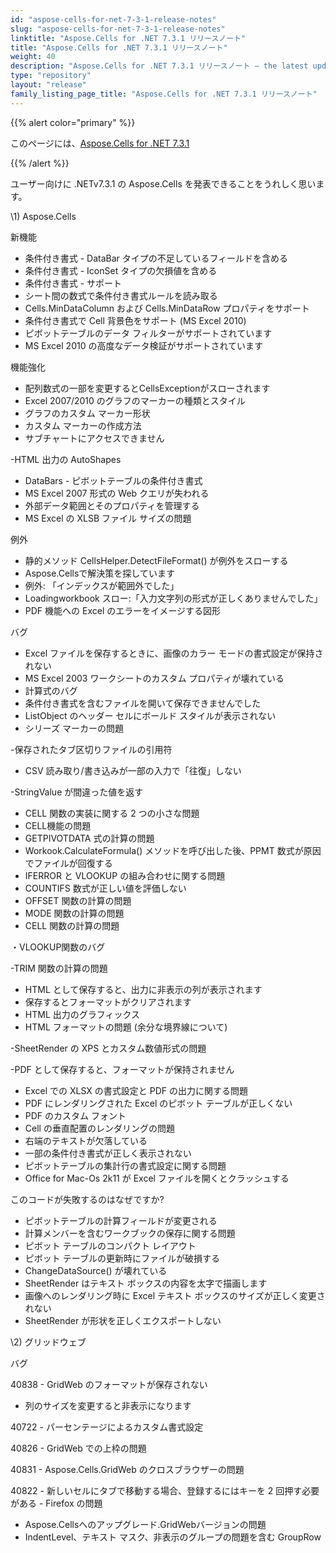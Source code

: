 ```yaml
---
id: "aspose-cells-for-net-7-3-1-release-notes"
slug: "aspose-cells-for-net-7-3-1-release-notes"
linktitle: "Aspose.Cells for .NET 7.3.1 リリースノート"
title: "Aspose.Cells for .NET 7.3.1 リリースノート"
weight: 40
description: "Aspose.Cells for .NET 7.3.1 リリースノート – the latest updates and fixes."
type: "repository"
layout: "release"
family_listing_page_title: "Aspose.Cells for .NET 7.3.1 リリースノート"
---
```

{{% alert color="primary" %}} 

このページには、[Aspose.Cells for .NET 7.3.1](https://releases.aspose.com/cells/net/new-releases/aspose.cells-for-.net-7.3.1/)

{{% /alert %}} 

ユーザー向けに .NETv7.3.1 の Aspose.Cells を発表できることをうれしく思います。



\1) Aspose.Cells 



新機能

- 条件付き書式 - DataBar タイプの不足しているフィールドを含める
- 条件付き書式 - IconSet タイプの欠損値を含める
- 条件付き書式 - サポート
- シート間の数式で条件付き書式ルールを読み取る
- Cells.MinDataColumn および Cells.MinDataRow プロパティをサポート
- 条件付き書式で Cell 背景色をサポート (MS Excel 2010)
- ピボットテーブルのデータ フィルターがサポートされています
- MS Excel 2010 の高度なデータ検証がサポートされています



機能強化

- 配列数式の一部を変更するとCellsExceptionがスローされます
- Excel 2007/2010 のグラフのマーカーの種類とスタイル
- グラフのカスタム マーカー形状
- カスタム マーカーの作成方法
- サブチャートにアクセスできません

-HTML 出力の AutoShapes

- DataBars - ピボットテーブルの条件付き書式
- MS Excel 2007 形式の Web クエリが失われる
- 外部データ範囲とそのプロパティを管理する
- MS Excel の XLSB ファイル サイズの問題



例外

- 静的メソッド CellsHelper.DetectFileFormat() が例外をスローする
- Aspose.Cellsで解決策を探しています
- 例外: 「インデックスが範囲外でした」
- Loadingworkbook スロー:「入力文字列の形式が正しくありませんでした」
- PDF 機能への Excel のエラーをイメージする図形



バグ

- Excel ファイルを保存するときに、画像のカラー モードの書式設定が保持されない
- MS Excel 2003 ワークシートのカスタム プロパティが壊れている
- 計算式のバグ
- 条件付き書式を含むファイルを開いて保存できませんでした
- ListObject のヘッダー セルにボールド スタイルが表示されない
- シリーズ マーカーの問題

-保存されたタブ区切りファイルの引用符

- CSV 読み取り/書き込みが一部の入力で「往復」しない

-StringValue が間違った値を返す

- CELL 関数の実装に関する 2 つの小さな問題
- CELL機能の問題
- GETPIVOTDATA 式の計算の問題
- Workook.CalculateFormula() メソッドを呼び出した後、PPMT 数式が原因でファイルが回復する
- IFERROR と VLOOKUP の組み合わせに関する問題
- COUNTIFS 数式が正しい値を評価しない
- OFFSET 関数の計算の問題
- MODE 関数の計算の問題
- CELL 関数の計算の問題

・VLOOKUP関数のバグ

-TRIM 関数の計算の問題

- HTML として保存すると、出力に非表示の列が表示されます
- 保存するとフォーマットがクリアされます
- HTML 出力のグラフィックス
- HTML フォーマットの問題 (余分な境界線について)

 -SheetRender の XPS とカスタム数値形式の問題

-PDF として保存すると、フォーマットが保持されません

- Excel での XLSX の書式設定と PDF の出力に関する問題
- PDF にレンダリングされた Excel のピボット テーブルが正しくない
- PDF のカスタム フォント
- Cell の垂直配置のレンダリングの問題
- 右端のテキストが欠落している
- 一部の条件付き書式が正しく表示されない
- ピボットテーブルの集計行の書式設定に関する問題
- Office for Mac-Os 2k11 が Excel ファイルを開くとクラッシュする

 このコードが失敗するのはなぜですか?

- ピボットテーブルの計算フィールドが変更される
- 計算メンバーを含むワークブックの保存に関する問題
- ピボット テーブルのコンパクト レイアウト
- ピボット テーブルの更新時にファイルが破損する
- ChangeDataSource() が壊れている
- SheetRender はテキスト ボックスの内容を太字で描画します
- 画像へのレンダリング時に Excel テキスト ボックスのサイズが正しく変更されない
- SheetRender が形状を正しくエクスポートしない

\2) グリッドウェブ



バグ

40838 - GridWeb のフォーマットが保存されない

- 列のサイズを変更すると非表示になります

40722 - パーセンテージによるカスタム書式設定

40826 - GridWeb での上枠の問題

40831 - Aspose.Cells.GridWeb のクロスブラウザーの問題

40822 - 新しいセルにタブで移動する場合、登録するにはキーを 2 回押す必要がある - Firefox の問題

- Aspose.Cellsへのアップグレード.GridWebバージョンの問題
- IndentLevel、テキスト マスク、非表示のグループの問題を含む GroupRow




